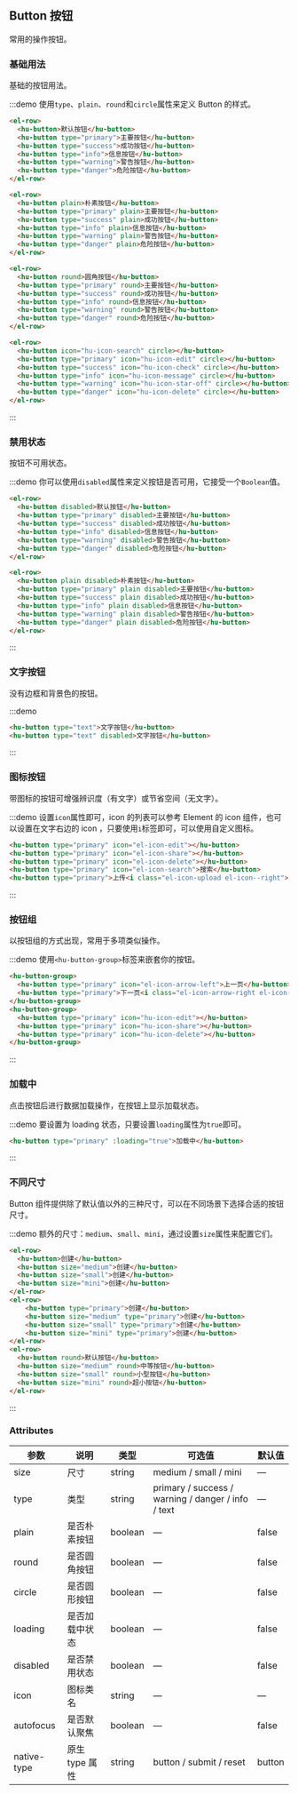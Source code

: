 ## Button 按钮
常用的操作按钮。

### 基础用法

基础的按钮用法。

:::demo 使用`type`、`plain`、`round`和`circle`属性来定义 Button 的样式。

```html
<el-row>
  <hu-button>默认按钮</hu-button>
  <hu-button type="primary">主要按钮</hu-button>
  <hu-button type="success">成功按钮</hu-button>
  <hu-button type="info">信息按钮</hu-button>
  <hu-button type="warning">警告按钮</hu-button>
  <hu-button type="danger">危险按钮</hu-button>
</el-row>

<el-row>
  <hu-button plain>朴素按钮</hu-button>
  <hu-button type="primary" plain>主要按钮</hu-button>
  <hu-button type="success" plain>成功按钮</hu-button>
  <hu-button type="info" plain>信息按钮</hu-button>
  <hu-button type="warning" plain>警告按钮</hu-button>
  <hu-button type="danger" plain>危险按钮</hu-button>
</el-row>

<el-row>
  <hu-button round>圆角按钮</hu-button>
  <hu-button type="primary" round>主要按钮</hu-button>
  <hu-button type="success" round>成功按钮</hu-button>
  <hu-button type="info" round>信息按钮</hu-button>
  <hu-button type="warning" round>警告按钮</hu-button>
  <hu-button type="danger" round>危险按钮</hu-button>
</el-row>

<el-row>
  <hu-button icon="hu-icon-search" circle></hu-button>
  <hu-button type="primary" icon="hu-icon-edit" circle></hu-button>
  <hu-button type="success" icon="hu-icon-check" circle></hu-button>
  <hu-button type="info" icon="hu-icon-message" circle></hu-button>
  <hu-button type="warning" icon="hu-icon-star-off" circle></hu-button>
  <hu-button type="danger" icon="hu-icon-delete" circle></hu-button>
</el-row>
```
:::

### 禁用状态

按钮不可用状态。

:::demo 你可以使用`disabled`属性来定义按钮是否可用，它接受一个`Boolean`值。

```html
<el-row>
  <hu-button disabled>默认按钮</hu-button>
  <hu-button type="primary" disabled>主要按钮</hu-button>
  <hu-button type="success" disabled>成功按钮</hu-button>
  <hu-button type="info" disabled>信息按钮</hu-button>
  <hu-button type="warning" disabled>警告按钮</hu-button>
  <hu-button type="danger" disabled>危险按钮</hu-button>
</el-row>

<el-row>
  <hu-button plain disabled>朴素按钮</hu-button>
  <hu-button type="primary" plain disabled>主要按钮</hu-button>
  <hu-button type="success" plain disabled>成功按钮</hu-button>
  <hu-button type="info" plain disabled>信息按钮</hu-button>
  <hu-button type="warning" plain disabled>警告按钮</hu-button>
  <hu-button type="danger" plain disabled>危险按钮</hu-button>
</el-row>
```
:::

### 文字按钮

没有边框和背景色的按钮。

:::demo
```html
<hu-button type="text">文字按钮</hu-button>
<hu-button type="text" disabled>文字按钮</hu-button>
```
:::

### 图标按钮

带图标的按钮可增强辨识度（有文字）或节省空间（无文字）。

:::demo 设置`icon`属性即可，icon 的列表可以参考 Element 的 icon 组件，也可以设置在文字右边的 icon ，只要使用`i`标签即可，可以使用自定义图标。

```html
<hu-button type="primary" icon="el-icon-edit"></hu-button>
<hu-button type="primary" icon="el-icon-share"></hu-button>
<hu-button type="primary" icon="el-icon-delete"></hu-button>
<hu-button type="primary" icon="el-icon-search">搜索</hu-button>
<hu-button type="primary">上传<i class="el-icon-upload el-icon--right"></i></hu-button>
```
:::

### 按钮组

以按钮组的方式出现，常用于多项类似操作。

:::demo 使用`<hu-button-group>`标签来嵌套你的按钮。

```html
<hu-button-group>
  <hu-button type="primary" icon="el-icon-arrow-left">上一页</hu-button>
  <hu-button type="primary">下一页<i class="el-icon-arrow-right el-icon--right"></i></hu-button>
</hu-button-group>
<hu-button-group>
  <hu-button type="primary" icon="hu-icon-edit"></hu-button>
  <hu-button type="primary" icon="hu-icon-share"></hu-button>
  <hu-button type="primary" icon="hu-icon-delete"></hu-button>
</hu-button-group>
```
:::

### 加载中

点击按钮后进行数据加载操作，在按钮上显示加载状态。

:::demo 要设置为 loading 状态，只要设置`loading`属性为`true`即可。

```html
<hu-button type="primary" :loading="true">加载中</hu-button>
```
:::

### 不同尺寸

Button 组件提供除了默认值以外的三种尺寸，可以在不同场景下选择合适的按钮尺寸。

:::demo 额外的尺寸：`medium`、`small`、`mini`，通过设置`size`属性来配置它们。

```html
<el-row>
  <hu-button>创建</hu-button>
  <hu-button size="medium">创建</hu-button>
  <hu-button size="small">创建</hu-button>
  <hu-button size="mini">创建</hu-button>
</el-row>
<el-row>
    <hu-button type="primary">创建</hu-button>
    <hu-button size="medium" type="primary">创建</hu-button>
    <hu-button size="small" type="primary">创建</hu-button>
    <hu-button size="mini" type="primary">创建</hu-button>
</el-row>
<el-row>
  <hu-button round>默认按钮</hu-button>
  <hu-button size="medium" round>中等按钮</hu-button>
  <hu-button size="small" round>小型按钮</hu-button>
  <hu-button size="mini" round>超小按钮</hu-button>
</el-row>
```
:::

### Attributes
| 参数      | 说明    | 类型      | 可选值       | 默认值   |
|---------- |-------- |---------- |-------------  |-------- |
| size     | 尺寸   | string  |   medium / small / mini            |    —     |
| type     | 类型   | string    |   primary / success / warning / danger / info / text |     —    |
| plain     | 是否朴素按钮   | boolean    | — | false   |
| round     | 是否圆角按钮   | boolean    | — | false   |
| circle     | 是否圆形按钮   | boolean    | — | false   |
| loading     | 是否加载中状态   | boolean    | — | false   |
| disabled  | 是否禁用状态    | boolean   | —   | false   |
| icon  | 图标类名 | string   |  —  |  —  |
| autofocus  | 是否默认聚焦 | boolean   |  —  |  false  |
| native-type | 原生 type 属性 | string | button / submit / reset | button |
